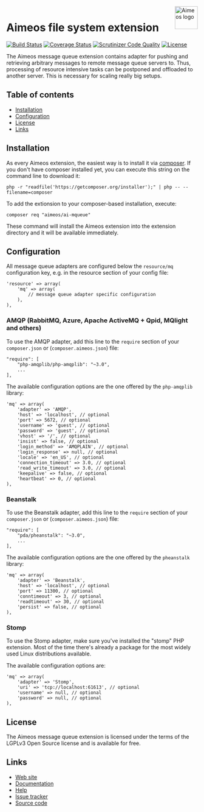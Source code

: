 <a href="https://aimeos.org/">
    <img src="https://aimeos.org/fileadmin/template/icons/logo.png" alt="Aimeos logo" title="Aimeos" align="right" height="60" />
</a>

# Aimeos file system extension

[![Build Status](https://circleci.com/gh/aimeos/ai-mqueue.svg?style=shield)](https://circleci.com/gh/aimeos/ai-mqueue)
[![Coverage Status](https://coveralls.io/repos/aimeos/ai-mqueue/badge.svg?branch=master)](https://coveralls.io/r/aimeos/ai-mqueue?branch=master)
[![Scrutinizer Code Quality](https://scrutinizer-ci.com/g/aimeos/ai-mqueue/badges/quality-score.png?b=master)](https://scrutinizer-ci.com/g/aimeos/ai-mqueue/?branch=master)
[![License](https://poser.pugx.org/aimeos/ai-mqueue/license.svg)](https://packagist.org/packages/aimeos/ai-mqueue)

The Aimeos message queue extension contains adapter for pushing and retrieving
arbitrary messages to remote message queue servers to. Thus, processing of
resource intensive tasks can be postponed and offloaded to another server. This
is necessary for scaling really big setups.

## Table of contents

- [Installation](#installation)
- [Configuration](#configuration)
- [License](#license)
- [Links](#links)

## Installation

As every Aimeos extension, the easiest way is to install it via
[composer](https://getcomposer.org/). If you don't have composer installed yet,
you can execute this string on the command line to download it:

```
php -r "readfile('https://getcomposer.org/installer');" | php -- --filename=composer
```

To add the extionsion to your composer-based installation, execute:

```
composer req "aimeos/ai-mqueue"
```

These command will install the Aimeos extension into the extension directory and it will be available immediately.

## Configuration

All message queue adapters are configured below the ```resource/mq``` configuration
key, e.g. in the resource section of your config file:
```
'resource' => array(
	'mq' => array(
		// message queue adapter specific configuration
	),
),
```

### AMQP (RabbitMQ, Azure, Apache ActiveMQ + Qpid, MQlight and others)

To use the AMQP adapter, add this line to the `require` section of your
`composer.json` or (`composer.aimeos.json`) file:
```
"require": [
    "php-amqplib/php-amqplib": "~3.0",
    ...
],
```

The available configuration options are the one offered by the  `php-amqplib`
library:
```
'mq' => array(
	'adapter' => 'AMQP',
	'host' => 'localhost', // optional
	'port' => 5672, // optional
	'username' => 'guest', // optional
	'password' => 'guest', // optional
	'vhost' => '/', // optional
	'insist' => false, // optional
	'login_method' => 'AMQPLAIN', // optional
	'login_response' => null, // optional
	'locale' => 'en_US', // optional
	'connection_timeout' => 3.0, // optional
	'read_write_timeout' => 3.0, // optional
	'keepalive' => false, // optional
	'heartbeat' => 0, // optional
),
```

### Beanstalk

To use the Beanstalk adapter, add this line to the `require` section of your
`composer.json` or (`composer.aimeos.json`) file:
```
"require": [
    "pda/pheanstalk": "~3.0",
    ...
],
```

The available configuration options are the one offered by the  `pheanstalk`
library:
```
'mq' => array(
	'adapter' => 'Beanstalk',
	'host' => 'localhost', // optional
	'port' => 11300, // optional
	'conntimeout' => 3, // optional
	'readtimeout' => 30, // optional
	'persist' => false, // optional
),
```

### Stomp

To use the Stomp adapter, make sure you've installed the "stomp" PHP extension.
Most of the time there's already a package for the most widely used Linux
distributions available.

The available configuration options are:
```
'mq' => array(
	'adapter' => 'Stomp',
	'uri' => 'tcp://localhost:61613', // optional
	'username' => null, // optional
	'password' => null, // optional
),
```

## License

The Aimeos message queue extension is licensed under the terms of the LGPLv3
Open Source license and is available for free.

## Links

* [Web site](https://aimeos.org/)
* [Documentation](https://aimeos.org/docs)
* [Help](https://aimeos.org/help)
* [Issue tracker](https://github.com/aimeos/ai-mqueue/issues)
* [Source code](https://github.com/aimeos/ai-mqueue)
